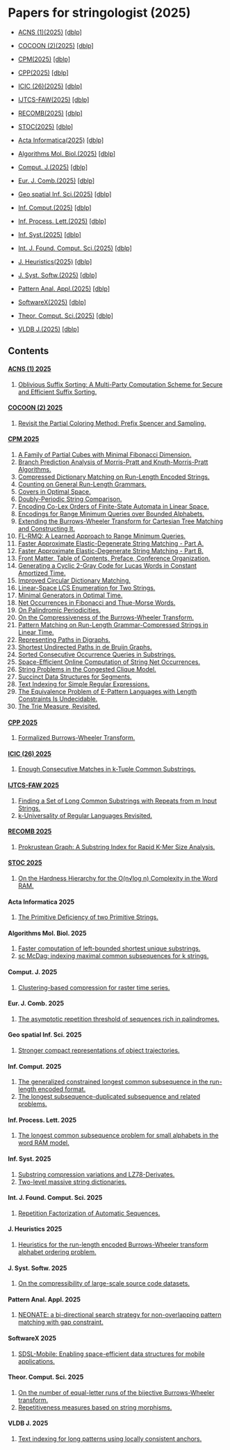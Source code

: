 # Papers for stringologist (2025)
  
- [ACNS (1)(2025)](#acns-(1)-2025) [[dblp]](https://dblp.org/db/conf/acns/acns2025-1.html)  
- [COCOON (2)(2025)](#cocoon-(2)-2025) [[dblp]](https://dblp.org/db/conf/cocoon/cocoon2025-2.html)  
- [CPM(2025)](#cpm-2025) [[dblp]](https://dblp.org/db/conf/cpm/cpm2025.html)  
- [CPP(2025)](#cpp-2025) [[dblp]](https://dblp.org/db/conf/cpp/cpp2025.html)  
- [ICIC (26)(2025)](#icic-(26)-2025) [[dblp]](https://dblp.org/db/conf/icic/icic2025-26.html)  
- [IJTCS-FAW(2025)](#ijtcs-faw-2025) [[dblp]](https://dblp.org/db/conf/faw/faw2025.html)  
- [RECOMB(2025)](#recomb-2025) [[dblp]](https://dblp.org/db/conf/recomb/recomb2025.html)  
- [STOC(2025)](#stoc-2025) [[dblp]](https://dblp.org/db/conf/stoc/stoc2025.html)  
  
- [Acta Informatica(2025)](#acta-informatica-2025) [[dblp]](https://dblp.org/db/journals/acta/acta62.html)  
- [Algorithms Mol. Biol.(2025)](#algorithms-mol-biol-2025) [[dblp]](https://dblp.org/db/journals/almob/almob20.html)  
- [Comput. J.(2025)](#comput-j-2025) [[dblp]](https://dblp.org/db/journals/cj/cj68.html)  
- [Eur. J. Comb.(2025)](#eur-j-comb-2025) [[dblp]](https://dblp.org/db/journals/ejc/ejc126.html)  
- [Geo spatial Inf. Sci.(2025)](#geo-spatial-inf-sci-2025) [[dblp]](https://dblp.org/db/journals/gsis/gsis28.html)  
- [Inf. Comput.(2025)](#inf-comput-2025) [[dblp]](https://dblp.org/db/journals/iandc/iandc305.html)  
- [Inf. Process. Lett.(2025)](#inf-process-lett-2025) [[dblp]](https://dblp.org/db/journals/ipl/ipl190.html)  
- [Inf. Syst.(2025)](#inf-syst-2025) [[dblp]](https://dblp.org/db/journals/is/is128.html)  
- [Int. J. Found. Comput. Sci.(2025)](#int-j-found-comput-sci-2025) [[dblp]](https://dblp.org/db/journals/ijfcs/ijfcs36.html)  
- [J. Heuristics(2025)](#j-heuristics-2025) [[dblp]](https://dblp.org/db/journals/heuristics/heuristics31.html)  
- [J. Syst. Softw.(2025)](#j-syst-softw-2025) [[dblp]](https://dblp.org/db/journals/jss/jss227.html)  
- [Pattern Anal. Appl.(2025)](#pattern-anal-appl-2025) [[dblp]](https://dblp.org/db/journals/paa/paa28.html)  
- [SoftwareX(2025)](#softwarex-2025) [[dblp]](https://dblp.org/db/journals/softx/softx31.html)  
- [Theor. Comput. Sci.(2025)](#theor-comput-sci-2025) [[dblp]](https://dblp.org/db/journals/tcs/tcs1043.html)  
- [VLDB J.(2025)](#vldb-j-2025) [[dblp]](https://dblp.org/db/journals/vldb/vldb34.html)  
  
## Contents
#### [ACNS (1) 2025](https://dblp.org/db/conf/acns/acns2025-1.html)
  1. [Oblivious Suffix Sorting: A Multi-Party Computation Scheme for Secure and Efficient Suffix Sorting.](https://doi.org/10.1007/978-3-031-95761-1_10)  
  
  
#### [COCOON (2) 2025](https://dblp.org/db/conf/cocoon/cocoon2025-2.html)
  1. [Revisit the Partial Coloring Method: Prefix Spencer and Sampling.](https://doi.org/10.1007/978-981-95-0218-9_23)  
  
  
#### [CPM 2025](https://dblp.org/db/conf/cpm/cpm2025.html)
  1. [A Family of Partial Cubes with Minimal Fibonacci Dimension.](https://doi.org/10.4230/LIPIcs.CPM.2025.10)  
  2. [Branch Prediction Analysis of Morris-Pratt and Knuth-Morris-Pratt Algorithms.](https://doi.org/10.4230/LIPIcs.CPM.2025.8)  
  3. [Compressed Dictionary Matching on Run-Length Encoded Strings.](https://doi.org/10.4230/LIPIcs.CPM.2025.21)  
  4. [Counting on General Run-Length Grammars.](https://doi.org/10.4230/LIPIcs.CPM.2025.3)  
  5. [Covers in Optimal Space.](https://doi.org/10.4230/LIPIcs.CPM.2025.5)  
  6. [Doubly-Periodic String Comparison.](https://doi.org/10.4230/LIPIcs.CPM.2025.13)  
  7. [Encoding Co-Lex Orders of Finite-State Automata in Linear Space.](https://doi.org/10.4230/LIPIcs.CPM.2025.15)  
  8. [Encodings for Range Minimum Queries over Bounded Alphabets.](https://doi.org/10.4230/LIPIcs.CPM.2025.25)  
  9. [Extending the Burrows-Wheeler Transform for Cartesian Tree Matching and Constructing It.](https://doi.org/10.4230/LIPIcs.CPM.2025.26)  
  10. [FL-RMQ: A Learned Approach to Range Minimum Queries.](https://doi.org/10.4230/LIPIcs.CPM.2025.7)  
  11. [Faster Approximate Elastic-Degenerate String Matching - Part A.](https://doi.org/10.4230/LIPIcs.CPM.2025.28)  
  12. [Faster Approximate Elastic-Degenerate String Matching - Part B.](https://doi.org/10.4230/LIPIcs.CPM.2025.29)  
  13. [Front Matter, Table of Contents, Preface, Conference Organization.](https://doi.org/10.4230/LIPIcs.CPM.2025.0)  
  14. [Generating a Cyclic 2-Gray Code for Lucas Words in Constant Amortized Time.](https://doi.org/10.4230/LIPIcs.CPM.2025.22)  
  15. [Improved Circular Dictionary Matching.](https://doi.org/10.4230/LIPIcs.CPM.2025.18)  
  16. [Linear-Space LCS Enumeration for Two Strings.](https://doi.org/10.4230/LIPIcs.CPM.2025.2)  
  17. [Minimal Generators in Optimal Time.](https://doi.org/10.4230/LIPIcs.CPM.2025.14)  
  18. [Net Occurrences in Fibonacci and Thue-Morse Words.](https://doi.org/10.4230/LIPIcs.CPM.2025.16)  
  19. [On Palindromic Periodicities.](https://doi.org/10.4230/LIPIcs.CPM.2025.11)  
  20. [On the Compressiveness of the Burrows-Wheeler Transform.](https://doi.org/10.4230/LIPIcs.CPM.2025.17)  
  21. [Pattern Matching on Run-Length Grammar-Compressed Strings in Linear Time.](https://doi.org/10.4230/LIPIcs.CPM.2025.9)  
  22. [Representing Paths in Digraphs.](https://doi.org/10.4230/LIPIcs.CPM.2025.1)  
  23. [Shortest Undirected Paths in de Bruijn Graphs.](https://doi.org/10.4230/LIPIcs.CPM.2025.12)  
  24. [Sorted Consecutive Occurrence Queries in Substrings.](https://doi.org/10.4230/LIPIcs.CPM.2025.24)  
  25. [Space-Efficient Online Computation of String Net Occurrences.](https://doi.org/10.4230/LIPIcs.CPM.2025.23)  
  26. [String Problems in the Congested Clique Model.](https://doi.org/10.4230/LIPIcs.CPM.2025.6)  
  27. [Succinct Data Structures for Segments.](https://doi.org/10.4230/LIPIcs.CPM.2025.27)  
  28. [Text Indexing for Simple Regular Expressions.](https://doi.org/10.4230/LIPIcs.CPM.2025.20)  
  29. [The Equivalence Problem of E-Pattern Languages with Length Constraints Is Undecidable.](https://doi.org/10.4230/LIPIcs.CPM.2025.4)  
  30. [The Trie Measure, Revisited.](https://doi.org/10.4230/LIPIcs.CPM.2025.19)  
  
  
#### [CPP 2025](https://dblp.org/db/conf/cpp/cpp2025.html)
  1. [Formalized Burrows-Wheeler Transform.](https://doi.org/10.1145/3703595.3705883)  
  
  
#### [ICIC (26) 2025](https://dblp.org/db/conf/icic/icic2025-26.html)
  1. [Enough Consecutive Matches in k-Tuple Common Substrings.](https://doi.org/10.1007/978-981-95-0030-7_40)  
  
  
#### [IJTCS-FAW 2025](https://dblp.org/db/conf/faw/faw2025.html)
  1. [Finding a Set of Long Common Substrings with Repeats from m Input Strings.](https://doi.org/10.1007/978-981-96-8312-3_14)  
  2. [k-Universality of Regular Languages Revisited.](https://doi.org/10.1007/978-981-96-8312-3_2)  
  
  
#### [RECOMB 2025](https://dblp.org/db/conf/recomb/recomb2025.html)
  1. [Prokrustean Graph: A Substring Index for Rapid K-Mer Size Analysis.](https://doi.org/10.1007/978-3-031-90252-9_14)  
  
  
#### [STOC 2025](https://dblp.org/db/conf/stoc/stoc2025.html)
  1. [On the Hardness Hierarchy for the O(n√log n) Complexity in the Word RAM.](https://doi.org/10.1145/3717823.3718291)  
  
  
#### Acta Informatica 2025  
  1. [The Primitive Deficiency of two Primitive Strings.](https://doi.org/10.1007/s00236-025-00494-y)  
  
#### Algorithms Mol. Biol. 2025  
  1. [Faster computation of left-bounded shortest unique substrings.](https://doi.org/10.1186/s13015-025-00287-5)  
  2. [sc McDag: indexing maximal common subsequences for k strings.](https://doi.org/10.1186/s13015-025-00271-z)  
  
#### Comput. J. 2025  
  1. [Clustering-based compression for raster time series.](https://doi.org/10.1093/comjnl/bxae090)  
  
#### Eur. J. Comb. 2025  
  1. [The asymptotic repetition threshold of sequences rich in palindromes.](https://doi.org/10.1016/j.ejc.2025.104124)  
  
#### Geo spatial Inf. Sci. 2025  
  1. [Stronger compact representations of object trajectories.](https://doi.org/10.1080/10095020.2024.2310590)  
  
#### Inf. Comput. 2025  
  1. [The generalized constrained longest common subsequence in the run-length encoded format.](https://doi.org/10.1016/j.ic.2025.105311)  
  2. [The longest subsequence-duplicated subsequence and related problems.](https://doi.org/10.1016/j.ic.2025.105313)  
  
#### Inf. Process. Lett. 2025  
  1. [The longest common subsequence problem for small alphabets in the word RAM model.](https://doi.org/10.1016/j.ipl.2025.106579)  
  
#### Inf. Syst. 2025  
  1. [Substring compression variations and LZ78-Derivates.](https://doi.org/10.1016/j.is.2025.102553)  
  2. [Two-level massive string dictionaries.](https://doi.org/10.1016/j.is.2024.102490)  
  
#### Int. J. Found. Comput. Sci. 2025  
  1. [Repetition Factorization of Automatic Sequences.](https://doi.org/10.1142/S0129054124430019)  
  
#### J. Heuristics 2025  
  1. [Heuristics for the run-length encoded Burrows-Wheeler transform alphabet ordering problem.](https://doi.org/10.1007/s10732-025-09548-3)  
  
#### J. Syst. Softw. 2025  
  1. [On the compressibility of large-scale source code datasets.](https://doi.org/10.1016/j.jss.2025.112429)  
  
#### Pattern Anal. Appl. 2025  
  1. [NEONATE: a bi-directional search strategy for non-overlapping pattern matching with gap constraint.](https://doi.org/10.1007/s10044-025-01505-x)  
  
#### SoftwareX 2025  
  1. [SDSL-Mobile: Enabling space-efficient data structures for mobile applications.](https://doi.org/10.1016/j.softx.2025.102234)  
  
#### Theor. Comput. Sci. 2025  
  1. [On the number of equal-letter runs of the bijective Burrows-Wheeler transform.](https://doi.org/10.1016/j.tcs.2024.115004)  
  2. [Repetitiveness measures based on string morphisms.](https://doi.org/10.1016/j.tcs.2025.115259)  
  
#### VLDB J. 2025  
  1. [Text indexing for long patterns using locally consistent anchors.](https://doi.org/10.1007/s00778-025-00935-7)  
  